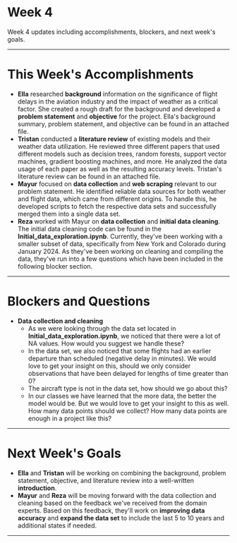 # Week 4
Week 4 updates including accomplishments, blockers, and next week's goals.

---

# This Week's Accomplishments

  - **Ella** researched **background** information on the significance of flight delays in the aviation industry and the impact of weather as a critical factor. She created a rough draft for the background and developed a **problem statement** and **objective** for the project. Ella's background summary, problem statement, and objective can be found in an attached file.
  - **Tristan** conducted a **literature review** of existing models and their weather data utilization. He reviewed three different papers that used different models such as decision trees, random forests, support vector machines, gradient boosting machines, and more. He analyzed the data usage of each paper as well as the resulting accuracy levels. Tristan's literature review can be found in an attached file.
  - **Mayur** focused on **data collection** and **web scraping** relevant to our problem statement. He identified reliable data sources for both weather and flight data, which came from different origins. To handle this, he developed scripts to fetch the respective data sets and successfully merged them into a single data set. 
  - **Reza** worked with Mayur on **data collection** and **initial data cleaning**. The initial data cleaning code can be found in the **Initial_data_exploration.ipynb**. Currently, they've been working with a smaller subset of data, specifically from New York and Colorado during January 2024. As they've been working on cleaning and compiling the data, they've run into a few questions which have been included in the following blocker section.

---

# Blockers and Questions
  
  - **Data collection and cleaning**
      - As we were looking through the data set located in **Initial_data_exploration.ipynb**, we noticed that there were a lot of NA values. How would you suggest we handle these?
      - In the data set, we also noticed that some flights had an earlier departure than scheduled (negative delay in minutes). We would love to get your insight on this, should we only consider observations that have been delayed for lengths of time greater than 0?
      - The aircraft type is not in the data set, how should we go about this?
      - In our classes we have learned that the more data, the better the model would be. But we would love to get your insight to this as well. How many data points should we collect? How many data points are enough in a project like this?

---

# Next Week's Goals

- **Ella** and **Tristan** will be working on combining the background, problem statement, objective, and literature review into a well-written **introduction**.
- **Mayur** and **Reza** will be moving forward with the data collection and cleaning based on the feedback we've received from the domain experts. Based on this feedback, they'll work on **improving data accuracy** and **expand the data set** to include the last 5 to 10 years and additional states if needed.

---

